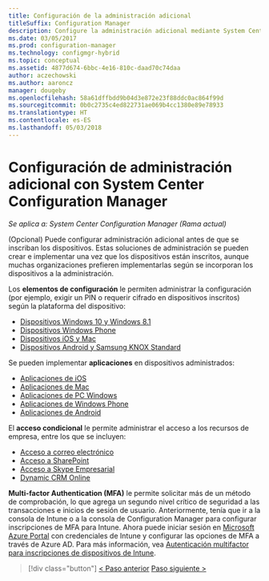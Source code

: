 ```yaml
---
title: Configuración de la administración adicional
titleSuffix: Configuration Manager
description: Configure la administración adicional mediante System Center Configuration Manager.
ms.date: 03/05/2017
ms.prod: configuration-manager
ms.technology: configmgr-hybrid
ms.topic: conceptual
ms.assetid: 4877d674-6bbc-4e16-810c-daad70c74daa
author: aczechowski
ms.author: aaroncz
manager: dougeby
ms.openlocfilehash: 58a61dffbdd9b04d3e872e23f88ddc0ac864f99d
ms.sourcegitcommit: 0b0c2735c4ed822731ae069b4cc1380e89e78933
ms.translationtype: HT
ms.contentlocale: es-ES
ms.lasthandoff: 05/03/2018
---
```

# <a name="set-up-additional-management-with-system-center-configuration-manager"></a>Configuración de administración adicional con System Center Configuration Manager

*Se aplica a: System Center Configuration Manager (Rama actual)*

(Opcional) Puede configurar administración adicional antes de que se inscriban los dispositivos. Estas soluciones de administración se pueden crear e implementar una vez que los dispositivos están inscritos, aunque muchas organizaciones prefieren implementarlas según se incorporan los dispositivos a la administración.

Los **elementos de configuración** le permiten administrar la configuración (por ejemplo, exigir un PIN o requerir cifrado en dispositivos inscritos) según la plataforma del dispositivo:
- [Dispositivos Windows 10 y Windows 8.1](create-configuration-items-for-windows-8.1-and-windows-10-devices-managed-without-the-client.md)
- [Dispositivos Windows Phone](create-configuration-items-for-windows-phone-devices-managed-without-the-client.md)
- [Dispositivos iOS y Mac](create-configuration-items-for-ios-and-mac-os-x-devices-managed-without-the-client.md)
- [Dispositivos Android y Samsung KNOX Standard](create-configuration-items-for-android-and-samsung-knox-devices-managed-without-the-client.md)

Se pueden implementar **aplicaciones** en dispositivos administrados:
- [Aplicaciones de iOS](creating-ios-applications.md)
- [Aplicaciones de Mac](../../apps/get-started/creating-mac-computer-applications.md)
- [Aplicaciones de PC Windows](../../apps/get-started/creating-windows-applications.md)
- [Aplicaciones de Windows Phone](creating-windows-phone-applications.md)
- [Aplicaciones de Android](creating-android-applications.md)

El **acceso condicional** le permite administrar el acceso a los recursos de empresa, entre los que se incluyen:  
- [Acceso a correo electrónico](manage-email-access.md)
- [Acceso a SharePoint](manage-sharepoint-online-access.md)
- [Acceso a Skype Empresarial](manage-skype-for-business-online-access.md)
- [Dynamic CRM Online](manage-dynamics-crm-online-access.md)

**Multi-factor Authentication (MFA)** le permite solicitar más de un método de comprobación, lo que agrega un segundo nivel crítico de seguridad a las transacciones e inicios de sesión de usuario.
Anteriormente, tenía que ir a la consola de Intune o a la consola de Configuration Manager para configurar inscripciones de MFA para Intune. Ahora puede iniciar sesión en [Microsoft Azure Portal](https://manage.windowsazure.com) con credenciales de Intune y configurar las opciones de MFA a través de Azure AD. Para más información, vea [Autenticación multifactor para inscripciones de dispositivos de Intune](https://aka.ms/mfa_ad).

> [!div class="button"]
[< Paso anterior](enable-platform-enrollment.md)  [Paso siguiente >](verify-mdm-configuration.md)
